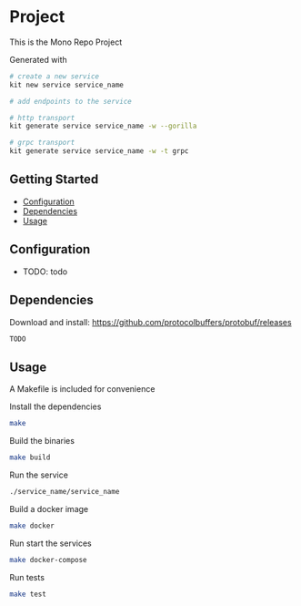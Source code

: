 # Project

This is the Mono Repo Project

Generated with
```bash
# create a new service
kit new service service_name

# add endpoints to the service

# http transport
kit generate service service_name -w --gorilla

# grpc transport
kit generate service service_name -w -t grpc
```

## Getting Started

- [Configuration](#configuration)
- [Dependencies](#dependencies)
- [Usage](#usage)

## Configuration

- TODO: todo

## Dependencies

Download and install: https://github.com/protocolbuffers/protobuf/releases
```bash
TODO
```

## Usage

A Makefile is included for convenience

Install the dependencies
```bash
make
```

Build the binaries
```bash
make build
```

Run the service
```bash
./service_name/service_name
```

Build a docker image
```bash
make docker
```

Run start the services
```bash
make docker-compose
```

Run tests
```bash
make test
```